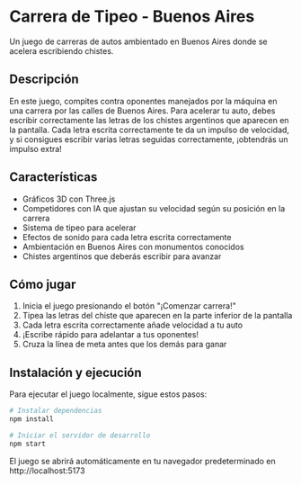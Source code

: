 # Carrera de Tipeo - Buenos Aires

Un juego de carreras de autos ambientado en Buenos Aires donde se acelera escribiendo chistes.

## Descripción

En este juego, compites contra oponentes manejados por la máquina en una carrera por las calles de Buenos Aires. Para acelerar tu auto, debes escribir correctamente las letras de los chistes argentinos que aparecen en la pantalla. Cada letra escrita correctamente te da un impulso de velocidad, y si consigues escribir varias letras seguidas correctamente, ¡obtendrás un impulso extra!

## Características

- Gráficos 3D con Three.js
- Competidores con IA que ajustan su velocidad según su posición en la carrera
- Sistema de tipeo para acelerar
- Efectos de sonido para cada letra escrita correctamente
- Ambientación en Buenos Aires con monumentos conocidos
- Chistes argentinos que deberás escribir para avanzar

## Cómo jugar

1. Inicia el juego presionando el botón "¡Comenzar carrera!"
2. Tipea las letras del chiste que aparecen en la parte inferior de la pantalla
3. Cada letra escrita correctamente añade velocidad a tu auto
4. ¡Escribe rápido para adelantar a tus oponentes!
5. Cruza la línea de meta antes que los demás para ganar

## Instalación y ejecución

Para ejecutar el juego localmente, sigue estos pasos:

```bash
# Instalar dependencias
npm install

# Iniciar el servidor de desarrollo
npm start
```

El juego se abrirá automáticamente en tu navegador predeterminado en http://localhost:5173
